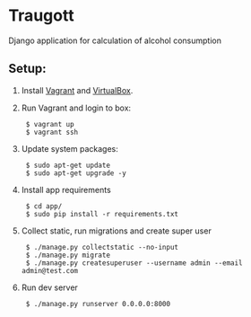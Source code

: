 Traugott
==========================================================

Django application for calculation of alcohol consumption


Setup:
----------------------------------------------------------

1. Install [Vagrant](https://www.vagrantup.com/downloads.html) and [VirtualBox](https://www.virtualbox.org/wiki/Downloads).

2. Run Vagrant and login to box:

        $ vagrant up
        $ vagrant ssh

3. Update system packages:

        $ sudo apt-get update
        $ sudo apt-get upgrade -y

4. Install app requirements

        $ cd app/
        $ sudo pip install -r requirements.txt
        
5. Collect static, run migrations and create super user

        $ ./manage.py collectstatic --no-input
        $ ./manage.py migrate
        $ ./manage.py createsuperuser --username admin --email admin@test.com
    
6. Run dev server

        $ ./manage.py runserver 0.0.0.0:8000